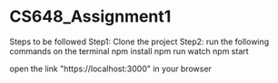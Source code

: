 # CS648_Assignment1
Steps to be followed
Step1: Clone the project
Step2: run the following commands on the terminal
npm install
npm run watch
npm start

open the link "https://localhost:3000" in your browser
